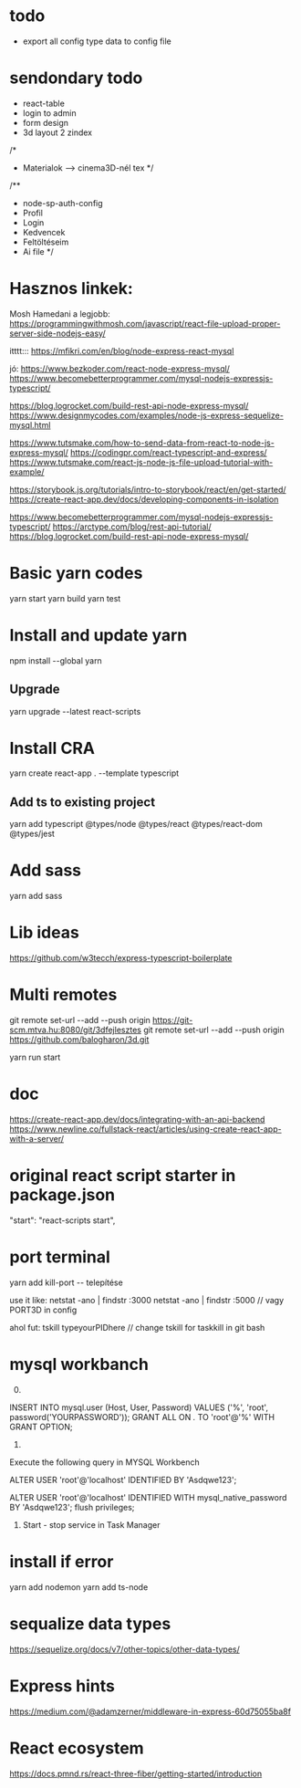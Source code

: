 
# todo
- export all config type data to config file

# sendondary todo
- react-table
- login to admin
- form design
- 3d layout 2 zindex


/*
 * Materialok --> cinema3D-nél tex
 */

/**
 * node-sp-auth-config
 * Profil
 * Login
 * Kedvencek
 * Feltöltéseim
 * Ai file
 */


# Hasznos linkek:
Mosh Hamedani a legjobb:
https://programmingwithmosh.com/javascript/react-file-upload-proper-server-side-nodejs-easy/


itttt:::
https://mfikri.com/en/blog/node-express-react-mysql

jó:
https://www.bezkoder.com/react-node-express-mysql/
https://www.becomebetterprogrammer.com/mysql-nodejs-expressjs-typescript/

https://blog.logrocket.com/build-rest-api-node-express-mysql/
https://www.designmycodes.com/examples/node-js-express-sequelize-mysql.html


https://www.tutsmake.com/how-to-send-data-from-react-to-node-js-express-mysql/
https://codingpr.com/react-typescript-and-express/
https://www.tutsmake.com/react-js-node-js-file-upload-tutorial-with-example/


https://storybook.js.org/tutorials/intro-to-storybook/react/en/get-started/
https://create-react-app.dev/docs/developing-components-in-isolation

https://www.becomebetterprogrammer.com/mysql-nodejs-expressjs-typescript/
https://arctype.com/blog/rest-api-tutorial/
https://blog.logrocket.com/build-rest-api-node-express-mysql/
 
# Basic yarn codes
yarn start
yarn build
yarn test

# Install and update yarn
npm install --global yarn
## Upgrade
yarn upgrade --latest react-scripts
# Install CRA
yarn create react-app . --template typescript
## Add ts to existing project
yarn add typescript @types/node @types/react @types/react-dom @types/jest

# Add sass
yarn add sass

# Lib ideas
https://github.com/w3tecch/express-typescript-boilerplate

# Multi remotes
git remote set-url --add --push origin https://git-scm.mtva.hu:8080/git/3dfejlesztes
git remote set-url --add --push origin https://github.com/balogharon/3d.git


yarn run start


# doc
https://create-react-app.dev/docs/integrating-with-an-api-backend
https://www.newline.co/fullstack-react/articles/using-create-react-app-with-a-server/
 

 # original react script starter in package.json
"start": "react-scripts start",


# port terminal
yarn add kill-port -- telepítése

use it like:
netstat -ano | findstr :3000
netstat -ano | findstr :5000 // vagy PORT3D in config

ahol fut:
tskill typeyourPIDhere   // change tskill for taskkill in git bash




# mysql workbanch


0.
INSERT INTO mysql.user (Host, User, Password) VALUES ('%', 'root', password('YOURPASSWORD'));
GRANT ALL ON *.* TO 'root'@'%' WITH GRANT OPTION;

1. 
Execute the following query in MYSQL Workbench

ALTER USER 'root'@'localhost' IDENTIFIED BY 'Asdqwe123'; 


ALTER USER 'root'@'localhost' IDENTIFIED WITH mysql_native_password BY 'Asdqwe123';
flush privileges;

1. Start - stop service in Task Manager


# install if error
yarn add nodemon
yarn add ts-node


# sequalize data types
https://sequelize.org/docs/v7/other-topics/other-data-types/



# Express hints
https://medium.com/@adamzerner/middleware-in-express-60d75055ba8f

# React ecosystem
https://docs.pmnd.rs/react-three-fiber/getting-started/introduction
